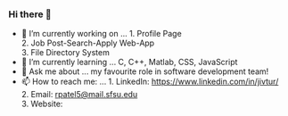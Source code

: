 ### Hi there 👋  
  
- 🔭 I’m currently working on ... 1. Profile Page  
                                   2. Job Post-Search-Apply Web-App  
                                   3. File Directory System  
- 🌱 I’m currently learning ... C, C++, Matlab, CSS, JavaScript  
- 💬 Ask me about ... my favourite role in software development team!  
- 📫 How to reach me: ... 1. LinkedIn: https://www.linkedin.com/in/jivtur/  
                           2. Email: rpatel5@mail.sfsu.edu  
                           3. Website: <Coming Soon>  

